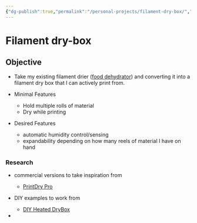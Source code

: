 ```yaml
---
{"dg-publish":true,"permalink":"/personal-projects/filament-dry-box/","tags":["3d_printing","additive_manufacturing","p_project"]}
---
```



# Filament dry-box

## Objective
- Take my existing filament drier ([food dehydrator](https://www.amazon.com/gp/product/B018UR4XJI/ref=ppx_yo_dt_b_search_asin_title?ie=UTF8&psc=1)) and converting it into a filament dry box that I can actively print from. 

- Minimal Features
	- Hold multiple rolls of material
	- Dry while printing 
- Desired Features
	- automatic humidity control/sensing
	- expandability depending on how many reels of material I have on hand

### Research 
- commercial versions to take inspiration from
	- [PrintDry Pro](https://www.matterhackers.com/store/l/printdry-pro-filament-drying-system/sk/M25THN6X?aff=7512) 
- DIY examples to work from
	- [DIY Heated DryBox](https://richrap.blogspot.com/2018/02/diy-heated-drybox-for-3d-printing.html) 

- 
